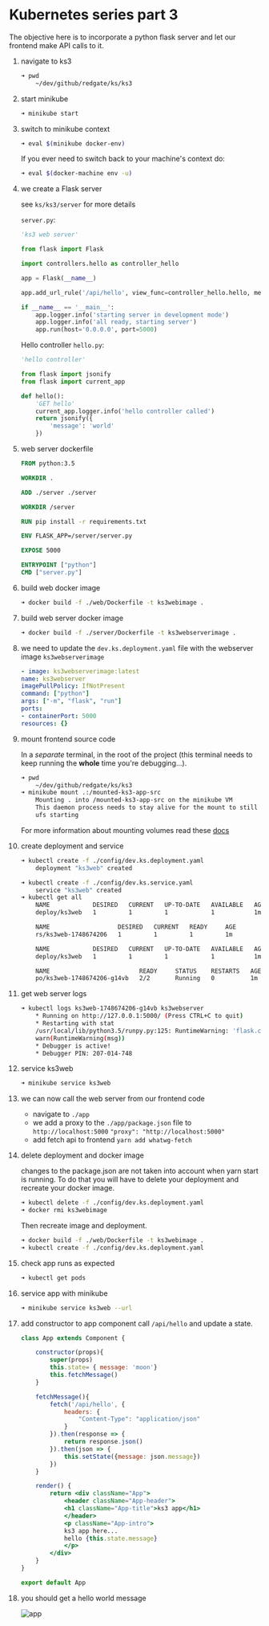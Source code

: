 # Kubernetes series part 3

The objective here is to incorporate a python flask server and let our frontend make API calls to it.

1. navigate to ks3

    ```bash
    ➜ pwd
        ~/dev/github/redgate/ks/ks3
    ```

1. start minikube

    ```bash
    ➜ minikube start
    ```

1. switch to minikube context

    ```bash
    ➜ eval $(minikube docker-env)
    ```

    If you ever need to switch back to your machine's context do:

    ```bash
    ➜ eval $(docker-machine env -u)
    ```

1. we create a Flask server

    see `ks/ks3/server` for more details

    `server.py`:

    ```py
    'ks3 web server'

    from flask import Flask

    import controllers.hello as controller_hello

    app = Flask(__name__)

    app.add_url_rule('/api/hello', view_func=controller_hello.hello, methods=['GET'])

    if __name__ == '__main__':
        app.logger.info('starting server in development mode')
        app.logger.info('all ready, starting server')
        app.run(host='0.0.0.0', port=5000)
    ```

    Hello controller `hello.py`:

    ```py
    'hello controller'

    from flask import jsonify
    from flask import current_app

    def hello():
        'GET hello'
        current_app.logger.info('hello controller called')
        return jsonify({
            'message': 'world'
        })
    ```

1. web server dockerfile

    ```dockerfile
    FROM python:3.5

    WORKDIR .

    ADD ./server ./server

    WORKDIR /server

    RUN pip install -r requirements.txt

    ENV FLASK_APP=/server/server.py

    EXPOSE 5000

    ENTRYPOINT ["python"]
    CMD ["server.py"]
    ```

1. build web docker image

    ```bash
    ➜ docker build -f ./web/Dockerfile -t ks3webimage .
    ```

1. build web server docker image

    ```bash
    ➜ docker build -f ./server/Dockerfile -t ks3webserverimage .
    ```

1. we need to update the `dev.ks.deployment.yaml` file with the webserver image `ks3webserverimage`

    ```yaml
    - image: ks3webserverimage:latest
    name: ks3webserver
    imagePullPolicy: IfNotPresent
    command: ["python"]
    args: ["-m", "flask", "run"]
    ports:
    - containerPort: 5000
    resources: {}
    ```

1. mount frontend source code

    In a _separate_ terminal, in the root of the project (this terminal needs to keep running the **whole** time you're debugging...).

    ```bash
    ➜ pwd
        ~/dev/github/redgate/ks/ks3
    ➜ minikube mount .:/mounted-ks3-app-src
        Mounting . into /mounted-ks3-app-src on the minikube VM
        This daemon process needs to stay alive for the mount to still be accessible...
        ufs starting
    ```

    For more information about mounting volumes read these [docs](https://github.com/kubernetes/minikube/blob/master/docs/host_folder_mount.md)

1. create deployment and service

    ```bash
    ➜ kubectl create -f ./config/dev.ks.deployment.yaml
        deployment "ks3web" created

    ➜ kubectl create -f ./config/dev.ks.service.yaml
        service "ks3web" created
    ➜ kubectl get all
        NAME            DESIRED   CURRENT   UP-TO-DATE   AVAILABLE   AGE
        deploy/ks3web   1         1         1            1           1m

        NAME                   DESIRED   CURRENT   READY     AGE
        rs/ks3web-1748674206   1         1         1         1m

        NAME            DESIRED   CURRENT   UP-TO-DATE   AVAILABLE   AGE
        deploy/ks3web   1         1         1            1           1m

        NAME                         READY     STATUS    RESTARTS   AGE
        po/ks3web-1748674206-g14vb   2/2       Running   0          1m
    ```

1. get web server logs

    ```bash
    ➜ kubectl logs ks3web-1748674206-g14vb ks3webserver
        * Running on http://127.0.0.1:5000/ (Press CTRL+C to quit)
        * Restarting with stat
        /usr/local/lib/python3.5/runpy.py:125: RuntimeWarning: 'flask.cli' found in sys.modules after import of package 'flask', but prior to execution of 'flask.cli'; this may result in unpredictable behaviour
        warn(RuntimeWarning(msg))
        * Debugger is active!
        * Debugger PIN: 207-014-748
    ```
1. service ks3web

    ```bash
    ➜ minikube service ks3web
    ```

1. we can now call the web server from our frontend code

    * navigate to `./app`
    * we add a proxy to the `./app/package.json` file to `http://localhost:5000`
        `"proxy": "http://localhost:5000"`
    * add fetch api to frontend
        `yarn add whatwg-fetch`

1. delete deployment and docker image

    changes to the package.json are not taken into account when yarn start is running.
    To do that you will have to delete your deployment and recreate your docker image.

    ```bash
    ➜ kubectl delete -f ./config/dev.ks.deployment.yaml
    ➜ docker rmi ks3webimage
    ```

    Then recreate image and deployment.

    ```bash
    ➜ docker build -f ./web/Dockerfile -t ks3webimage .
    ➜ kubectl create -f ./config/dev.ks.deployment.yaml
    ```

1. check app runs as expected

    ```bash
    ➜ kubectl get pods
    ```

1. service app with minikube

    ```bash
    ➜ minikube service ks3web --url
    ```

1. add constructor to app component call `/api/hello` and update a state.

    ```jsx
    class App extends Component {

        constructor(props){
            super(props)
            this.state= { message: 'moon'}
            this.fetchMessage()
        }

        fetchMessage(){
            fetch('/api/hello', {
                headers: {
                    "Content-Type": "application/json"
                }
            }).then(response => {
                return response.json()
            }).then(json => {
                this.setState({message: json.message})
            })
        }

        render() {
            return <div className="App">
                <header className="App-header">
                <h1 className="App-title">ks3 app</h1>
                </header>
                <p className="App-intro">
                ks3 app here...
                hello {this.state.message}
                </p>
            </div>
        }
    }

    export default App
    ```

1. you should get a hello world message

    ![app](./images/app.png)